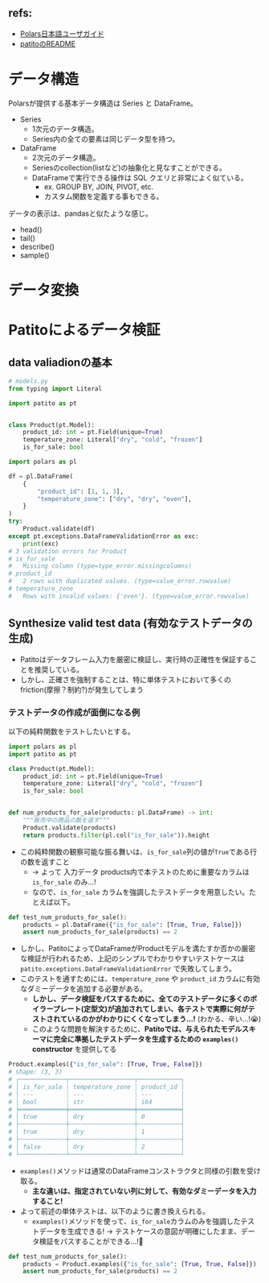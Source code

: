 ## refs:

- [Polars日本語ユーザガイド](https://polars-ja.github.io/docs-ja/user-guide/getting-started/#polars)
- [patitoのREADME](https://github.com/JakobGM/patito/blob/main/README.md)


# データ構造

Polarsが提供する基本データ構造は Series と DataFrame。

- Series
  - 1次元のデータ構造。
  - Series内の全ての要素は同じデータ型を持つ。
- DataFrame
  - 2次元のデータ構造。
  - Seriesのcollection(listなど)の抽象化と見なすことができる。
  - DataFrameで実行できる操作は SQL クエリと非常によく似ている。
    - ex. GROUP BY, JOIN, PIVOT, etc.
    - カスタム関数を定義する事もできる。

データの表示は、pandasと似たような感じ。

- head()
- tail()
- describe()
- sample()

# データ変換


# Patitoによるデータ検証

## data valiadionの基本

```python
# models.py
from typing import Literal

import patito as pt


class Product(pt.Model):
    product_id: int = pt.Field(unique=True)
    temperature_zone: Literal["dry", "cold", "frozen"]
    is_for_sale: bool
```

```python
import polars as pl

df = pl.DataFrame(
    {
        "product_id": [1, 1, 3],
        "temperature_zone": ["dry", "dry", "oven"],
    }
)
try:
    Product.validate(df)
except pt.exceptions.DataFrameValidationError as exc:
    print(exc)
# 3 validation errors for Product
# is_for_sale
#   Missing column (type=type_error.missingcolumns)
# product_id
#   2 rows with duplicated values. (type=value_error.rowvalue)
# temperature_zone
#   Rows with invalid values: {'oven'}. (type=value_error.rowvalue)
```

## Synthesize valid test data (有効なテストデータの生成)

- Patitoはデータフレーム入力を厳密に検証し、実行時の正確性を保証することを推奨している。
- しかし、正確さを強制することは、特に単体テストにおいて多くのfriction(摩擦？制約?)が発生してしまう

### テストデータの作成が面倒になる例

以下の純粋関数をテストしたいとする。

```python
import polars as pl
import patito as pt

class Product(pt.Model):
    product_id: int = pt.Field(unique=True)
    temperature_zone: Literal["dry", "cold", "frozen"]
    is_for_sale: bool


def num_products_for_sale(products: pl.DataFrame) -> int:
    """販売中の商品の数を返す""" 
    Product.validate(products)
    return products.filter(pl.col("is_for_sale")).height
```

- この純粋関数の観察可能な振る舞いは、`is_for_sale`列の値が`True`である行の数を返すこと
  - -> よって 入力データ products内で本テストのために重要なカラムは `is_for_sale` のみ...! 
  - なので、`is_for_sale` カラムを強調したテストデータを用意したい。たとえば以下。

```python
def test_num_products_for_sale():
    products = pl.DataFrame({"is_for_sale": [True, True, False]})
    assert num_products_for_sale(products) == 2
```

- しかし、PatitoによってDataFrameがProductモデルを満たすか否かの厳密な検証が行われるため、上記のシンプルでわかりやすいテストケースは `patito.exceptions.DataFrameValidationError` で失敗してしまう。
- このテストを通すためには、`temperature_zone` や `product_id` カラムに有効なダミーデータを追加する必要がある。
  - **しかし、データ検証をパスするために、全てのテストデータに多くのボイラープレート(定型文)が追加されてしまい、各テストで実際に何がテストされているのかがわかりにくくなってしまう...!** (わかる、辛い...!:sob:)
  - このような問題を解決するために、**Patitoでは、与えられたモデルスキーマに完全に準拠したテストデータを生成するための `examples()` constructor** を提供してる

```python
Product.examples({"is_for_sale": [True, True, False]})
# shape: (3, 3)
# ┌─────────────┬──────────────────┬────────────┐
# │ is_for_sale ┆ temperature_zone ┆ product_id │
# │ ---         ┆ ---              ┆ ---        │
# │ bool        ┆ str              ┆ i64        │
# ╞═════════════╪══════════════════╪════════════╡
# │ true        ┆ dry              ┆ 0          │
# ├╌╌╌╌╌╌╌╌╌╌╌╌╌┼╌╌╌╌╌╌╌╌╌╌╌╌╌╌╌╌╌╌┼╌╌╌╌╌╌╌╌╌╌╌╌┤
# │ true        ┆ dry              ┆ 1          │
# ├╌╌╌╌╌╌╌╌╌╌╌╌╌┼╌╌╌╌╌╌╌╌╌╌╌╌╌╌╌╌╌╌┼╌╌╌╌╌╌╌╌╌╌╌╌┤
# │ false       ┆ dry              ┆ 2          │
# └─────────────┴──────────────────┴────────────┘
```

- `examples()`メソッドは通常のDataFrameコンストラクタと同様の引数を受け取る。
  - **主な違いは、指定されていない列に対して、有効なダミーデータを入力すること!**
- よって前述の単体テストは、以下のように書き換えられる。
  - `examples()`メソッドを使って、`is_for_sale`カラムのみを強調したテストデータを生成できる! -> テストケースの意図が明確にしたまま、データ検証をパスすることができる...!:thinking:

```python
def test_num_products_for_sale():
    products = Product.examples({"is_for_sale": [True, True, False]})
    assert num_products_for_sale(products) == 2
```
